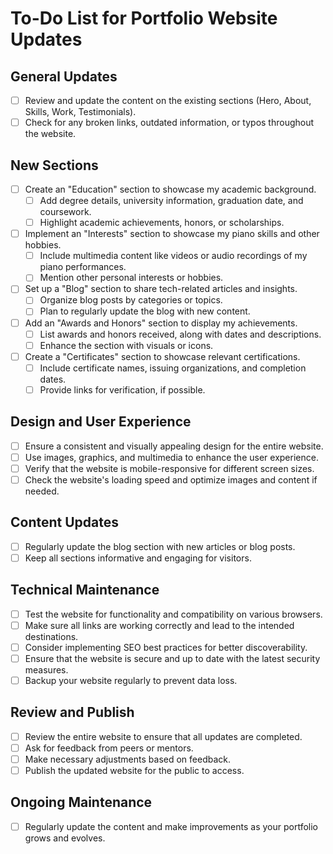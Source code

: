 # To-Do List for Portfolio Website Updates

## General Updates

- [ ] Review and update the content on the existing sections (Hero, About, Skills, Work, Testimonials).
- [ ] Check for any broken links, outdated information, or typos throughout the website.

## New Sections

- [ ] Create an "Education" section to showcase my academic background.
  - [ ] Add degree details, university information, graduation date, and coursework.
  - [ ] Highlight academic achievements, honors, or scholarships.
- [ ] Implement an "Interests" section to showcase my piano skills and other hobbies.
  - [ ] Include multimedia content like videos or audio recordings of my piano performances.
  - [ ] Mention other personal interests or hobbies.
- [ ] Set up a "Blog" section to share tech-related articles and insights.
  - [ ] Organize blog posts by categories or topics.
  - [ ] Plan to regularly update the blog with new content.
- [ ] Add an "Awards and Honors" section to display my achievements.
  - [ ] List awards and honors received, along with dates and descriptions.
  - [ ] Enhance the section with visuals or icons.
- [ ] Create a "Certificates" section to showcase relevant certifications.
  - [ ] Include certificate names, issuing organizations, and completion dates.
  - [ ] Provide links for verification, if possible.

## Design and User Experience

- [ ] Ensure a consistent and visually appealing design for the entire website.
- [ ] Use images, graphics, and multimedia to enhance the user experience.
- [ ] Verify that the website is mobile-responsive for different screen sizes.
- [ ] Check the website's loading speed and optimize images and content if needed.

## Content Updates

- [ ] Regularly update the blog section with new articles or blog posts.
- [ ] Keep all sections informative and engaging for visitors.

## Technical Maintenance

- [ ] Test the website for functionality and compatibility on various browsers.
- [ ] Make sure all links are working correctly and lead to the intended destinations.
- [ ] Consider implementing SEO best practices for better discoverability.
- [ ] Ensure that the website is secure and up to date with the latest security measures.
- [ ] Backup your website regularly to prevent data loss.

## Review and Publish

- [ ] Review the entire website to ensure that all updates are completed.
- [ ] Ask for feedback from peers or mentors.
- [ ] Make necessary adjustments based on feedback.
- [ ] Publish the updated website for the public to access.

## Ongoing Maintenance

- [ ] Regularly update the content and make improvements as your portfolio grows and evolves.

